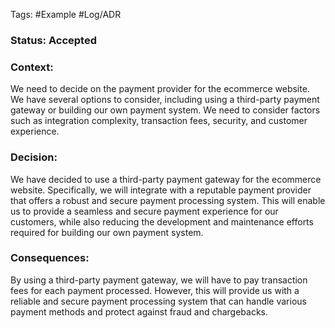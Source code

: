 Tags: #Example #Log/ADR 


### Status: Accepted

### Context:

We need to decide on the payment provider for the ecommerce website. We have several options to consider, including using a third-party payment gateway or building our own payment system. We need to consider factors such as integration complexity, transaction fees, security, and customer experience.

### Decision:

We have decided to use a third-party payment gateway for the ecommerce website. Specifically, we will integrate with a reputable payment provider that offers a robust and secure payment processing system. This will enable us to provide a seamless and secure payment experience for our customers, while also reducing the development and maintenance efforts required for building our own payment system.

### Consequences:

By using a third-party payment gateway, we will have to pay transaction fees for each payment processed. However, this will provide us with a reliable and secure payment processing system that can handle various payment methods and protect against fraud and chargebacks.